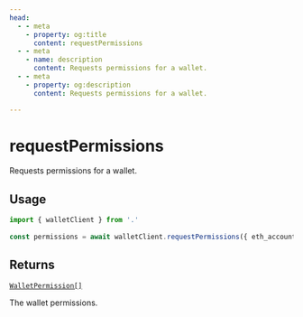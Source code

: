 ```yaml
---
head:
  - - meta
    - property: og:title
      content: requestPermissions
  - - meta
    - name: description
      content: Requests permissions for a wallet.
  - - meta
    - property: og:description
      content: Requests permissions for a wallet.

---
```


# requestPermissions

Requests permissions for a wallet.

## Usage

```ts
import { walletClient } from '.'
 
const permissions = await walletClient.requestPermissions({ eth_accounts: {} }) // [!code focus:99]
```

## Returns

[`WalletPermission[]`](/docs/glossary/types#TODO)

The wallet permissions.


